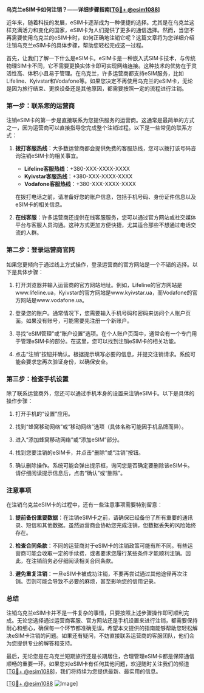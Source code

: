 **乌克兰eSIM卡如何注销？——详细步骤指南[[TG💪+ @esim1088](https://t.me/s/esim1088)]**

近年来，随着科技的发展，eSIM卡逐渐成为一种便捷的选择。尤其是在乌克兰这样充满活力和变化的国家，eSIM卡为人们提供了更多的通信选择。然而，当您不再需要使用乌克兰的eSIM卡时，如何正确地注销它呢？这篇文章将为您详细介绍注销乌克兰eSIM卡的具体步骤，帮助您轻松完成这一过程。

首先，让我们了解一下什么是eSIM卡。eSIM卡是一种嵌入式SIM卡技术，与传统物理SIM卡不同，它不需要更换实体卡即可实现网络连接。这种技术的优势在于灵活性高、体积小且易于管理。在乌克兰，许多运营商都支持eSIM服务，比如Lifeline、Kyivstar和Vodafone等。如果您决定不再使用乌克兰的eSIM卡，无论是因为旅行结束、更换设备还是其他原因，都需要按照一定的流程进行注销。

### 第一步：联系您的运营商

注销eSIM卡的第一步是直接联系为您提供服务的运营商。这通常是最简单的方式之一，因为运营商可以直接指导您完成整个注销过程。以下是一些常见的联系方式：

1. **拨打客服热线**：大多数运营商都会提供免费的客服热线，您可以拨打该号码咨询注销eSIM卡的相关事宜。
   
   - **Lifeline客服热线**：+380-XXX-XXXX-XXXX
   - **Kyivstar客服热线**：+380-XXX-XXXX-XXXX
   - **Vodafone客服热线**：+380-XXX-XXXX-XXXX

   在拨打电话之前，请准备好您的账户信息，包括手机号码、身份证件信息以及eSIM卡的相关信息。

2. **在线客服**：许多运营商还提供在线客服服务，您可以通过官方网站或社交媒体平台与客服人员沟通。这种方式更加方便快捷，尤其适合那些不想通过电话交流的人群。

### 第二步：登录运营商官网

如果您更倾向于通过线上方式操作，登录运营商的官方网站是一个不错的选择。以下是具体步骤：

1. 打开浏览器并输入运营商的官方网站地址。例如，Lifeline的官方网站是www.lifeline.ua，Kyivstar的官方网站是www.kyivstar.ua，而Vodafone的官方网站是www.vodafone.ua。
   
2. 登录您的账户。通常情况下，您需要输入手机号码和密码来访问个人账户页面。如果没有账号，可能需要先注册一个新账户。

3. 寻找“eSIM管理”或“账户设置”选项。在个人账户页面中，通常会有一个专门用于管理eSIM卡的部分。在这里，您可以找到注销eSIM卡的相关功能。

4. 点击“注销”按钮并确认。根据提示填写必要的信息，并提交注销请求。系统可能会要求您再次验证身份，以确保安全。

### 第三步：检查手机设置

除了联系运营商外，您还可以通过手机本身的设置来注销eSIM卡。以下是具体的操作步骤：

1. 打开手机的“设置”应用。

2. 找到“蜂窝移动网络”或“移动网络”选项（具体名称可能因手机品牌而异）。

3. 进入“添加蜂窝移动网络”或“添加eSIM”部分。

4. 找到您要注销的eSIM卡，并点击“删除”或“注销”按钮。

5. 确认删除操作。系统可能会弹出提示框，询问您是否确定要删除该eSIM卡。请仔细阅读提示信息后，点击“确认”或“删除”。

### 注意事项

在注销乌克兰eSIM卡的过程中，还有一些注意事项需要特别留意：

1. **提前备份重要数据**：在注销eSIM卡之前，请确保已经备份了所有重要的通讯录、短信和其他数据。虽然运营商会协助您完成注销，但数据丢失的风险始终存在。

2. **检查合同条款**：不同的运营商对于eSIM卡的注销政策可能有所不同。有些运营商可能会收取一定的手续费，或者要求您履行某些条件才能顺利注销。因此，在注销前务必仔细阅读相关合同条款。

3. **避免重复注销**：一旦eSIM卡被成功注销，不要再尝试通过其他途径再次注销。否则可能会导致不必要的麻烦，甚至影响您的信用记录。

### 总结

注销乌克兰eSIM卡并不是一件复杂的事情，只要按照上述步骤操作即可顺利完成。无论您选择通过运营商客服、官方网站还是手机设置来进行注销，都需要保持耐心和细心，确保每一个环节都准确无误。希望本文提供的指南能够帮助您轻松解决eSIM卡注销的问题。如果还有疑问，不妨直接联系运营商的客服团队，他们会为您提供专业的解答和支持。

最后，无论您是在乌克兰短期旅行还是长期居住，合理管理eSIM卡都是保障通信顺畅的重要一环。如果您对eSIM卡有任何其他问题，欢迎随时关注我们的频道[[TG💪+ @esim1088](https://t.me/s/esim1088)]，我们将持续为您提供最新、最实用的信息。

[[TG💪+ @esim1088](https://t.me/s/esim1088) ![Image](https://i.postimg.cc/4NQfJmqS/Snipaste-2025-05-13-00-14-12.png)]